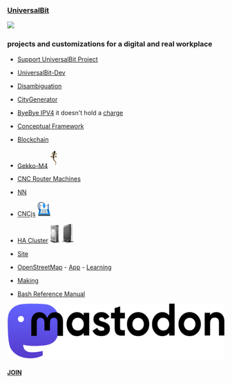 ### [UniversalBit](https://github.com/universalbit-dev)
<img src="https://github.com/universalbit-dev/universalbit-dev/blob/main/gif/nebula/nebula_loop.gif" width="auto"></img>

### projects and customizations for a digital and real workplace
* [Support UniversalBit Project](https://github.com/universalbit-dev/universalbit-dev/tree/main/support)
* [UniversalBit-Dev](https://github.com/universalbit-dev/universalbit-dev)
* [Disambiguation](https://en.wikipedia.org/wiki/Wikipedia:Disambiguation)
* [CityGenerator](https://github.com/universalbit-dev/CityGenerator)
* [ByeBye IPV4](https://github.com/universalbit-dev/universalbit-dev/tree/main/ipv4toipv6) it doesn't hold a [charge](https://ipv6.he.net/statistics/)
* [Conceptual Framework](https://en.wikipedia.org/wiki/Conceptual_framework)
* [Blockchain](https://github.com/universalbit-dev/universalbit-dev/tree/main/blockchain/bitcoin)
* [Gekko-M4](https://github.com/universalbit-dev/gekko-m4)
  <img src="https://github.com/universalbit-dev/universalbit-dev/blob/main/docs/assets/images/geppo.png" width="20"></img>

* [CNC Router Machines](https://github.com/universalbit-dev/cnc-router-machines)
* [NN](https://github.com/universalbit-dev/universalbit-dev/tree/main/ann)
* [CNCjs](https://github.com/universalbit-dev/cncjs/blob/master/README.md)  <img src="https://github.com/universalbit-dev/universalbit-dev/blob/main/docs/assets/images/cncjs.png" width="30"></img>
* [HA Cluster](https://github.com/universalbit-dev/HArmadillium/blob/main/HArmadillium.md)  <img src="https://github.com/universalbit-dev/universalbit-dev/blob/main/docs/assets/images/HP-T610.png" width="22"></img>  <img src="https://github.com/universalbit-dev/universalbit-dev/blob/main/docs/assets/images/HP-T630.png" width="30"></img>


* [Site](https://www.universalbit.it)
* [OpenStreetMap](https://github.com/universalbit-dev/iD) - [App](https://oyster-app-c5dox.ondigitalocean.app) - [Learning](https://learnosm.org/it/beginner/start-osm/)
* [Making](https://en.wikipedia.org/wiki/Maker_culture#Philosophical_emphasis)
* [Bash Reference Manual](https://www.gnu.org/software/bash/manual/html_node/index.html)
  
<img src="https://github.com/universalbit-dev/universalbit-dev/blob/main/social/mastodon/wordmark-black-text.svg" width="auto"></img>
#### [JOIN](https://mastodon.social/invite/UR5693Bc )
